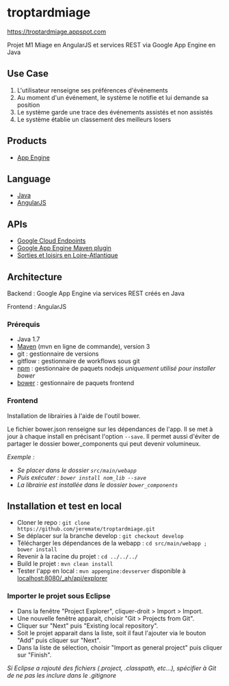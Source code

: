 troptardmiage
=============
https://troptardmiage.appspot.com

Projet M1 Miage en AngularJS et services REST via Google App Engine en Java

## Use Case
1. L'utilisateur renseigne ses préférences d'événements
2. Au moment d'un événement, le système le notifie et lui demande sa position
3. Le système garde une trace des événements assistés et non assistés
4. Le système établie un classement des meilleurs losers

## Products
- [App Engine][1]

## Language
- [Java][2]
- [AngularJS][8]

## APIs
- [Google Cloud Endpoints][3]
- [Google App Engine Maven plugin][4]
- [Sorties et loisirs en Loire-Atlantique][11]

## Architecture
Backend : Google App Engine via services REST créés en Java

Frontend : AngularJS

### Prérequis
- Java 1.7
- [Maven][7] (mvn en ligne de commande), version 3
- git : gestionnaire de versions
- gitflow : gestionnaire de workflows sous git
- [npm][9] : gestionnaire de paquets nodejs _uniquement utilisé pour installer bower_
- [bower][10] : gestionnaire de paquets frontend

### Frontend
Installation de librairies à l'aide de l'outil bower.

Le fichier bower.json renseigne sur les dépendances de l'app. Il se met à jour à chaque install en précisant l'option `--save`. Il permet aussi d'éviter de partager le dossier bower_components qui peut devenir volumineux.

_Exemple :_
* _Se placer dans le dossier `src/main/webapp`_ 
* _Puis exécuter : `bower install nom_lib --save`_
* _La librairie est installée dans le dossier `bower_components`_

## Installation et test en local
- Cloner le repo : `git clone https://github.com/jeremate/troptardmiage.git`
- Se déplacer sur la branche develop : `git checkout develop`
- Télécharger les dépendances de la webapp : `cd src/main/webapp ; bower install`
- Revenir à la racine du projet : `cd ../../../`
- Build le projet : `mvn clean install`
- Tester l'app en local : `mvn appengine:devserver` disponible à [localhost:8080/_ah/api/explorer][5]

### Importer le projet sous Eclipse
- Dans la fenêtre "Project Explorer", cliquer-droit > Import > Import.
- Une nouvelle fenêtre apparait, choisir "Git > Projects from Git".
- Cliquer sur "Next" puis "Existing local repository".
- Soit le projet apparait dans la liste, soit il faut l'ajouter via le bouton "Add" puis cliquer sur "Next".
- Dans la liste de sélection, choisir "Import as general project" puis cliquer sur "Finish".

_Si Eclipse a rajouté des fichiers (.project, .classpath, etc...), spécifier à Git de ne pas les inclure dans le .gitignore_

[1]: https://developers.google.com/appengine
[2]: http://java.com/en/
[3]: https://developers.google.com/appengine/docs/java/endpoints/
[4]: https://developers.google.com/appengine/docs/java/tools/maven
[5]: http://localhost:8080/_ah/api/explorer
[6]: https://console.developers.google.com/
[7]: https://cloud.google.com/appengine/docs/java/tools/maven
[8]: https://angularjs.org
[9]: https://www.npmjs.com/
[10]: https://www.npmjs.com/package/bower
[11]: http://api.loire-atlantique.fr/